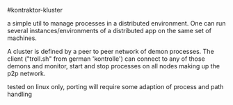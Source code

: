 #kontraktor-kluster

a simple util to manage processes in a distributed environment. One can run several instances/environments of a
distributed app on the same set of machines.

A cluster is defined by a peer to peer network of demon processes. The client ("troll.sh" from german 'kontrolle')
can connect to any of those demons and monitor, start and stop processes on all nodes making up the p2p network.


tested on linux only, porting will require some adaption of process and path handling

